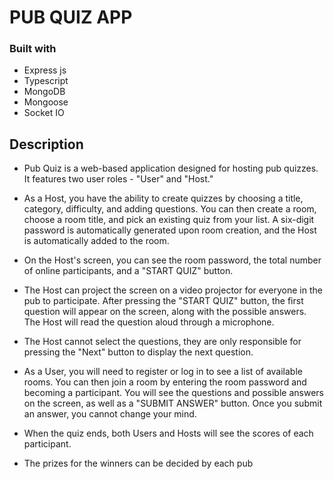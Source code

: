 
# PUB QUIZ APP


### Built with
* Express js
* Typescript
* MongoDB
* Mongoose
* Socket IO


## Description

* Pub Quiz is a web-based application designed for hosting pub quizzes. It features two user roles - "User" and "Host." 


* As a Host, you have the ability to create quizzes by choosing a title, category, difficulty, and adding questions. You can then create a room, choose a room title, and pick an existing quiz from your list. A six-digit password is automatically generated upon room creation, and the Host is automatically added to the room.
* On the Host's screen, you can see the room password, the total number of online participants, and a "START QUIZ" button. 
* The Host can project the screen on a video projector for everyone in the pub to participate. After pressing the "START QUIZ" button, the first question will appear on the screen, along with the possible answers. The Host will read the question aloud through a microphone. 
* The Host cannot select the questions, they are only responsible for pressing the "Next" button to display the next question.

* As a User, you will need to register or log in to see a list of available rooms. You can then join a room by entering the room password and becoming a participant. You will see the questions and possible answers on the screen, as well as a "SUBMIT ANSWER" button. Once you submit an answer, you cannot change your mind.

* When the quiz ends, both Users and Hosts will see the scores of each participant.

* The prizes for the winners can be decided by each pub